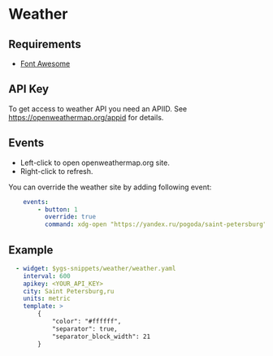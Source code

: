 # Weather

## Requirements
 - [Font Awesome](https://fontawesome.com)

## API Key

To get access to weather API you need an APIID.
See https://openweathermap.org/appid for details.

## Events

- Left-click to open openweathermap.org site.
- Right-click to refresh.

You can override the weather site by adding following event:
```yml
    events:
        - button: 1
          override: true
          command: xdg-open "https://yandex.ru/pogoda/saint-petersburg"
```

## Example
```yml
  - widget: $ygs-snippets/weather/weather.yaml
    interval: 600
    apikey: <YOUR_API_KEY>
    city: Saint Petersburg,ru
    units: metric
    template: >
        {
            "color": "#ffffff",
            "separator": true,
            "separator_block_width": 21
        }

```
